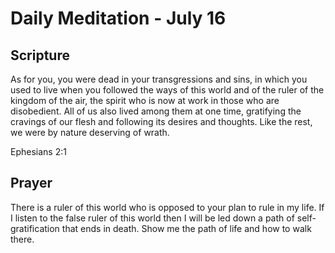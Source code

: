 # Daily Meditation - July 16

## Scripture

As for you, you were dead in your transgressions and sins, in which you used to live when you
followed the ways of this world and of the ruler of the kingdom of the air, the spirit who is now
at work in those who are disobedient. All of us also lived among them at one time, gratifying the
cravings of our flesh and following its desires and thoughts. Like the rest, we were by nature
deserving of wrath. 

Ephesians 2:1


## Prayer

There is a ruler of this world who is opposed to your plan to rule in my life.  If I listen to the 
false ruler of this world then I will be led down a path of self-gratification that ends in death.
Show me the path of life and how to walk there.

